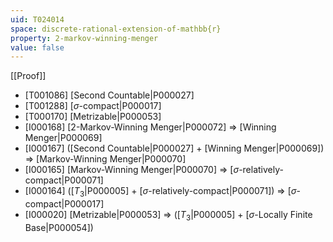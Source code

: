 ```yaml
---
uid: T024014
space: discrete-rational-extension-of-mathbb{r}
property: 2-markov-winning-menger
value: false
---
```

[[Proof]]

* [T001086] [Second Countable|P000027]
* [T001288] [$\sigma$-compact|P000017]
* [T000170] [Metrizable|P000053]
* [I000168] [2-Markov-Winning Menger|P000072] => [Winning Menger|P000069]
* [I000167] ([Second Countable|P000027] + [Winning Menger|P000069]) => [Markov-Winning Menger|P000070]
* [I000165] [Markov-Winning Menger|P000070] => [$\sigma$-relatively-compact|P000071]
* [I000164] ([$T_3$|P000005] + [$\sigma$-relatively-compact|P000071]) => [$\sigma$-compact|P000017]
* [I000020] [Metrizable|P000053] => ([$T_3$|P000005] + [$\sigma$-Locally Finite Base|P000054])

